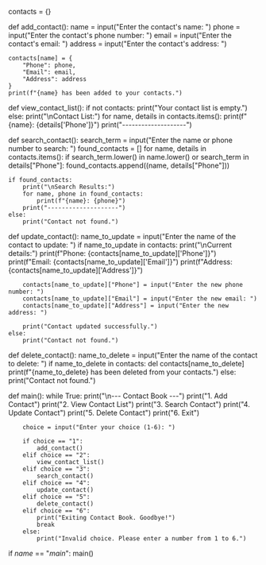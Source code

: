 contacts = {}

def add_contact():
    name = input("Enter the contact's name: ")
    phone = input("Enter the contact's phone number: ")
    email = input("Enter the contact's email: ")
    address = input("Enter the contact's address: ")

    contacts[name] = {
        "Phone": phone,
        "Email": email,
        "Address": address
    }
    print(f"{name} has been added to your contacts.")

def view_contact_list():
    if not contacts:
        print("Your contact list is empty.")
    else:
        print("\nContact List:")
        for name, details in contacts.items():
            print(f"{name}: {details['Phone']}")
        print("--------------------")

def search_contact():
    search_term = input("Enter the name or phone number to search: ")
    found_contacts = []
    for name, details in contacts.items():
        if search_term.lower() in name.lower() or search_term in details["Phone"]:
            found_contacts.append((name, details["Phone"]))

    if found_contacts:
        print("\nSearch Results:")
        for name, phone in found_contacts:
            print(f"{name}: {phone}")
        print("--------------------")
    else:
        print("Contact not found.")

def update_contact():
    name_to_update = input("Enter the name of the contact to update: ")
    if name_to_update in contacts:
        print("\nCurrent details:")
        print(f"Phone: {contacts[name_to_update]['Phone']}")
        print(f"Email: {contacts[name_to_update]['Email']}")
        print(f"Address: {contacts[name_to_update]['Address']}")
        
        contacts[name_to_update]["Phone"] = input("Enter the new phone number: ")
        contacts[name_to_update]["Email"] = input("Enter the new email: ")
        contacts[name_to_update]["Address"] = input("Enter the new address: ")

        print("Contact updated successfully.")
    else:
        print("Contact not found.")

def delete_contact():
    name_to_delete = input("Enter the name of the contact to delete: ")
    if name_to_delete in contacts:
        del contacts[name_to_delete]
        print(f"{name_to_delete} has been deleted from your contacts.")
    else:
        print("Contact not found.")

def main():
    while True:
        print("\n--- Contact Book ---")
        print("1. Add Contact")
        print("2. View Contact List")
        print("3. Search Contact")
        print("4. Update Contact")
        print("5. Delete Contact")
        print("6. Exit")

        choice = input("Enter your choice (1-6): ")

        if choice == "1":
            add_contact()
        elif choice == "2":
            view_contact_list()
        elif choice == "3":
            search_contact()
        elif choice == "4":
            update_contact()
        elif choice == "5":
            delete_contact()
        elif choice == "6":
            print("Exiting Contact Book. Goodbye!")
            break
        else:
            print("Invalid choice. Please enter a number from 1 to 6.")

if _name_ == "_main_":
    main()
